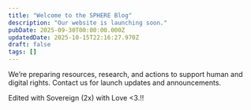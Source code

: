 ```yaml
---
title: "Welcome to the SPHERE Blog"
description: "Our website is launching soon."
pubDate: 2025-09-30T00:00:00.000Z
updatedDate: 2025-10-15T22:16:27.970Z
draft: false
tags: []
---
```




We’re preparing resources, research, and actions to support human and digital rights. Contact us for launch updates and announcements.

Edited with Sovereign (2x) with Love <3.!!
